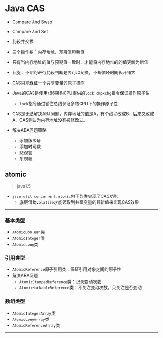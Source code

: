 # Java CAS

- Compare And Swap
- Compare And Set


- 比较并交换
- 三个操作数：内存地址，预期值和新值
- 只有当内存地址的值与预期值一致时，才能将内存地址的的值更新为新值
- 自旋：不断的进行比较判断是否可以交换，不断循环时间长开销大
- CAS只能保证一个共享变量的原子操作


- Java的CAS是使用x86架构CPU提供的`lock cmpxchg`指令保证操作原子性
    - `lock`指令通过锁住总线保证多核CPU下的操作原子性

- CAS是无法解决ABA问题，内存地址的值是A，有个线程改成B，后来又改成A，CAS则认为内存地址没有被修改过。
- 解决ABA问题策略
    - 添加版本号
    - 添加时间戳
    - 悲观锁
    - 乐观锁


## atomic
>java1.5

- `java.util.concurrent.atomic`包下的类实现了CAS功能
    - 底层借助`volatile`才能读取到共享变量的最新值来实现CAS效果

---
### 基本类型
- `AtomicBoolean`类
- `AtomicInteger`类
- `AtomicLong`类

### 引用类型
- `AtomicReference`原子引用类：保证引用对象之间的原子性
- 解决ABA问题
    - `AtomicStampedReference`类：记录变动次数
    - `AtomicMarkableReference`类：不关注变动次数，只关注是否变动

### 数组类型
- `AtomicIntegerArray`类
- `AtomicLongArray`类
- `AtomicReferenceArray`类


---


